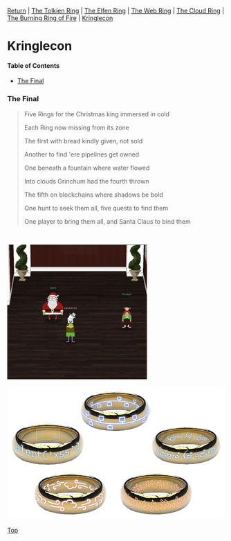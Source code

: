 [Return](https://github.com/visionthex/SANS2022-Holiday-Hack-Challange/blob/main/README.md) | [The Tolkien Ring](https://github.com/visionthex/SANS2022-Holiday-Hack-Challange/blob/main/Chapters/TheTolkienRing.md) | [The Elfen Ring](https://github.com/visionthex/SANS2022-Holiday-Hack-Challange/blob/main/Chapters/TheElfenRing.md) | [The Web Ring](https://github.com/visionthex/SANS2022-Holiday-Hack-Challange/blob/main/Chapters/TheWebRing.md) | [The Cloud Ring](https://github.com/visionthex/SANS2022-Holiday-Hack-Challange/blob/main/Chapters/TheCloudRing.md) | [The Burning Ring of Fire](https://github.com/visionthex/SANS2022-Holiday-Hack-Challange/blob/main/Chapters/TheBurningRingofFire.md) | [Kringlecon](https://github.com/visionthex/SANS2022-Holiday-Hack-Challange/blob/main/Chapters/Kringlecon.md)

<h1 id="top">Kringlecon</h3>

#### Table of Contents

- [The Final](#final)

<h3 id="final">The Final</h3>

> Five Rings for the Christmas king immersed in cold
> 
> Each Ring now missing from its zone
> 
> The first with bread kindly given, not sold
> 
> Another to find 'ere pipelines get owned
> 
> One beneath a fountain where water flowed
> 
> Into clouds Grinchum had the fourth thrown
> 
> The fifth on blockchains where shadows be bold
> 
> One hunt to seek them all, five quests to find them
> 
> One player to bring them all, and Santa Claus to bind them

<br>

![image1](https://github.com/visionthex/SANS2022-Holiday-Hack-Challange/blob/main/Images/KringleconImages/image1.jpg "Inside the Castle")

![image2](https://github.com/visionthex/SANS2022-Holiday-Hack-Challange/blob/main/Images/KringleconImages/image2.png "The Five Rings")

[Top](#top)
